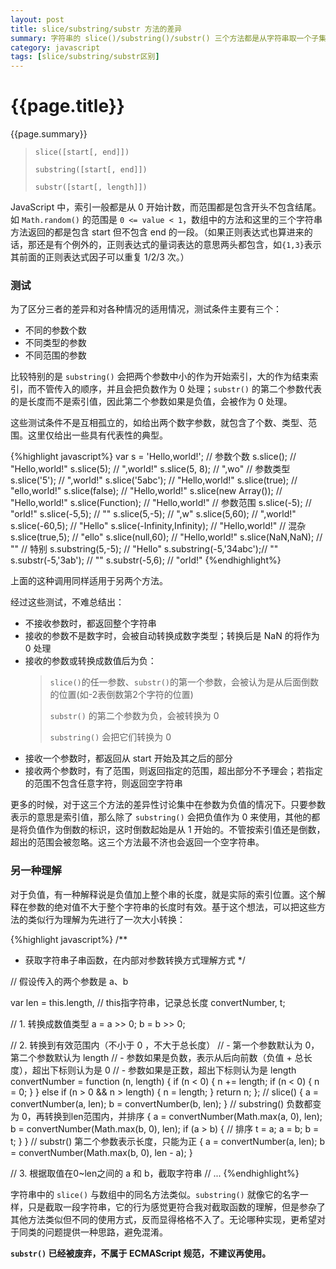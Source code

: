 ```yaml
---
layout: post
title: slice/substring/substr 方法的差异
summary: 字符串的 slice()/substring()/substr() 三个方法都是从字符串取一个子集，JavaScript 手册和很多文章都有说明，但如此相近的功能，还是很容易混淆，希望能找到一种更简便的方法记住它们的用法。
category: javascript
tags: [slice/substring/substr区别]
---
```


{{page.title}}
==============

{{page.summary}}

> `slice([start[, end]])`
>
> `substring([start[, end]])`
> 
> `substr([start[, length]])`

JavaScript 中，索引一般都是从 0 开始计数，而范围都是包含开头不包含结尾。如 `Math.random()` 的范围是 `0 <= value < 1`，数组中的方法和这里的三个字符串方法返回的都是包含 start 但不包含 end 的一段。（如果正则表达式也算进来的话，那还是有个例外的，正则表达式的量词表达的意思两头都包含，如`{1,3}`表示其前面的正则表达式因子可以重复 1/2/3 次。）

### 测试

为了区分三者的差异和对各种情况的适用情况，测试条件主要有三个：

- 不同的参数个数
- 不同类型的参数
- 不同范围的参数

比较特别的是 `substring()` 会把两个参数中小的作为开始索引，大的作为结束索引，而不管传入的顺序，并且会把负数作为 0 处理；`substr()` 的第二个参数代表的是长度而不是索引值，因此第二个参数如果是负值，会被作为 0 处理。

这些测试条件不是互相孤立的，如给出两个数字参数，就包含了个数、类型、范围。这里仅给出一些具有代表性的典型。

{%highlight javascript%}
var s = 'Hello,world!';
// 参数个数
s.slice();              // "Hello,world!"
s.slice(5);             // ",world!"
s.slice(5, 8);          // ",wo"
// 参数类型
s.slice('5');           // ",world!"
s.slice('5abc');        // "Hello,world!"
s.slice(true);          // "ello,world!"
s.slice(false);         // "Hello,world!"
s.slice(new Array());   // "Hello,world!"
s.slice(Function);      // "Hello,world!"
// 参数范围
s.slice(-5);            // "orld!"
s.slice(-5,5);          // ""
s.slice(5,-5);          // ",w"
s.slice(5,60);          // ",world!"
s.slice(-60,5);         // "Hello"
s.slice(-Infinity,Infinity); // "Hello,world!"
// 混杂
s.slice(true,5);        // "ello"
s.slice(null,60);       // "Hello,world!"
s.slice(NaN,NaN);       // ""
// 特别
s.substring(5,-5);      // "Hello"
s.substring(-5,'34abc');// ""
s.substr(-5,'3ab');     // ""
s.substr(-5,6);         // "orld!"
{%endhighlight%}

上面的这种调用同样适用于另两个方法。

经过这些测试，不难总结出：

- 不接收参数时，都返回整个字符串
- 接收的参数不是数字时，会被自动转换成数字类型；转换后是 NaN 的将作为 0 处理
- 接收的参数或转换成数值后为负：
  > `slice()`的任一参数、`substr()`的第一个参数，会被认为是从后面倒数的位置(如-2表倒数第2个字符的位置)
  >
  > `substr()` 的第二个参数为负，会被转换为 0
  >
  > `substring()` 会把它们转换为 0
- 接收一个参数时，都返回从 start 开始及其之后的部分
- 接收两个参数时，有了范围，则返回指定的范围，超出部分不予理会；若指定的范围不包含任意字符，则返回空字符串

更多的时候，对于这三个方法的差异性讨论集中在参数为负值的情况下。只要参数表示的意思是索引值，那么除了 `substring()` 会把负值作为 0 来使用，其他的都是将负值作为倒数的标识，这时倒数起始是从 1 开始的。不管按索引值还是倒数，超出的范围会被忽略。这三个方法最不济也会返回一个空字符串。

### 另一种理解

对于负值，有一种解释说是负值加上整个串的长度，就是实际的索引位置。这个解释在参数的绝对值不大于整个字符串的长度时有效。基于这个想法，可以把这些方法的类似行为理解为先进行了一次大小转换：

{%highlight javascript%}
/**
 * 获取字符串子串函数，在内部对参数转换方式理解方式
 */

// 假设传入的两个参数是 a、b

var len = this.length, // this指字符串，记录总长度
	convertNumber, t;

// 1. 转换成数值类型
a = a >> 0;
b = b >> 0;

// 2. 转换到有效范围内（不小于 0 ，不大于总长度）
// - 第一个参数默认为 0，第二个参数默认为 length
// - 参数如果是负数，表示从后向前数（负值 + 总长度），超出下标则认为是 0
// - 参数如果是正数，超出下标则认为是 length
convertNumber = function (n, length) {
	if (n < 0) {
		n += length;
		if (n < 0) {
			n = 0;
		}
	}
	else if (n > 0 && n > length) {
		n = length;
	}
	return n;
};
// slice()
{
	a = convertNumber(a, len);
	b = convertNumber(b, len);
}
// substring() 负数都变为 0，再转换到len范围内，并排序
{
	a = convertNumber(Math.max(a, 0), len);
	b = convertNumber(Math.max(b, 0), len);
	if (a > b) { // 排序 
		t = a;
		a = b;
		b = t;
	}
}
// substr() 第二个参数表示长度，只能为正
{
	a = convertNumber(a, len);
	b = convertNumber(Math.max(b, 0), len - a);
}

// 3. 根据取值在0~len之间的 a 和 b，截取字符串
// ...
{%endhighlight%}

字符串中的 `slice()` 与数组中的同名方法类似。`substring()` 就像它的名字一样，只是截取一段字符串，它的行为感觉更符合我对截取函数的理解，但是参杂了其他方法类似但不同的使用方式，反而显得格格不入了。无论哪种实现，更希望对于同类的问题提供一种思路，避免混淆。


**`substr()` 已经被废弃，不属于 ECMAScript 规范，不建议再使用。**

